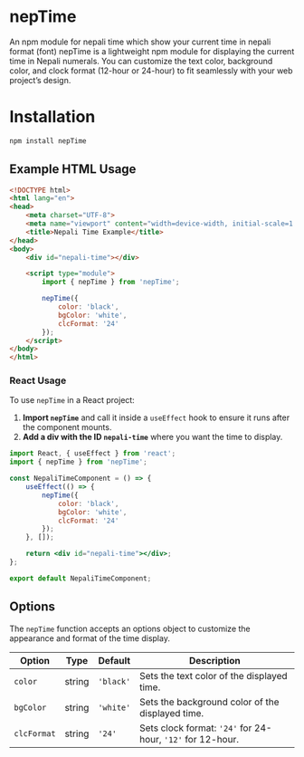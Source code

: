 # nepTime
An npm module for nepali time which show your current time in nepali format (font)
nepTime is a lightweight npm module for displaying the current time in Nepali numerals. You can customize the text color, background color, and clock format (12-hour or 24-hour) to fit seamlessly with your web project’s design.

#  Installation
```bash
npm install nepTime

```
## Example HTML Usage
```html
<!DOCTYPE html>
<html lang="en">
<head>
    <meta charset="UTF-8">
    <meta name="viewport" content="width=device-width, initial-scale=1.0">
    <title>Nepali Time Example</title>
</head>
<body>
    <div id="nepali-time"></div>

    <script type="module">
        import { nepTime } from 'nepTime';

        nepTime({
            color: 'black',
            bgColor: 'white',
            clcFormat: '24'
        });
    </script>
</body>
</html>

```
### React Usage

To use `nepTime` in a React project:

1. **Import `nepTime`** and call it inside a `useEffect` hook to ensure it runs after the component mounts.
2. **Add a div with the ID `nepali-time`** where you want the time to display.

```jsx
import React, { useEffect } from 'react';
import { nepTime } from 'nepTime';

const NepaliTimeComponent = () => {
    useEffect(() => {
        nepTime({
            color: 'black',
            bgColor: 'white',
            clcFormat: '24'
        });
    }, []);

    return <div id="nepali-time"></div>;
};

export default NepaliTimeComponent;
```
## Options

The `nepTime` function accepts an options object to customize the appearance and format of the time display.

| Option      | Type   | Default   | Description                                                      |
|-------------|--------|-----------|------------------------------------------------------------------|
| `color`     | string | `'black'` | Sets the text color of the displayed time.                       |
| `bgColor`   | string | `'white'` | Sets the background color of the displayed time.                 |
| `clcFormat` | string | `'24'`    | Sets clock format: `'24'` for 24-hour, `'12'` for 12-hour.      |
